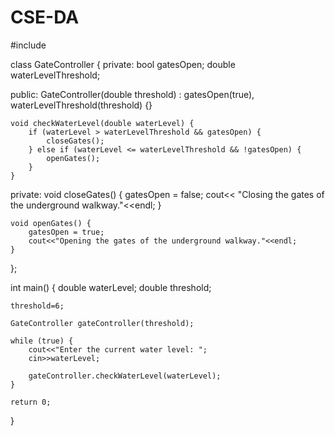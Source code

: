 # CSE-DA

#include <iostream>

class GateController {
private:
    bool gatesOpen;
    double waterLevelThreshold;

public:
    GateController(double threshold) : gatesOpen(true), waterLevelThreshold(threshold) {}

    void checkWaterLevel(double waterLevel) {
        if (waterLevel > waterLevelThreshold && gatesOpen) {
            closeGates();
        } else if (waterLevel <= waterLevelThreshold && !gatesOpen) {
            openGates();
        }
    }

private:
    void closeGates() {
        gatesOpen = false;
        cout<< "Closing the gates of the underground walkway."<<endl;
    }

    void openGates() {
        gatesOpen = true;
        cout<<"Opening the gates of the underground walkway."<<endl;
    }
};

int main() {
    double waterLevel;
    double threshold;

    threshold=6;

    GateController gateController(threshold);

    while (true) {
        cout<<"Enter the current water level: ";
        cin>>waterLevel;

        gateController.checkWaterLevel(waterLevel);
    }

    return 0;
}
